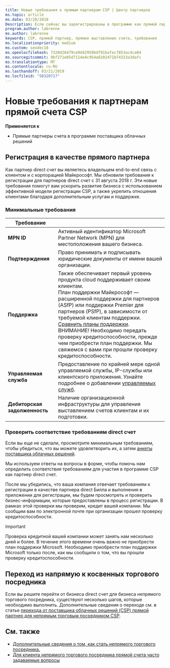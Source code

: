 ```yaml
---
title: Новые требования к прямым партнерам CSP | Центр партнеров
ms.topic: article
ms.date: 03/20/2018
Description: Если сейчас вы зарегистрированы в программе как прямой партнер CSP, рекомендуем вам подготовиться к обеспечить соблюдение этих требований службы и обновленную поддержку.
program.author: labrenne
ms.author: labrenne
keywords: CSP, прямой партнер, прямое выставление счета, требования
ms.localizationpriority: medium
ms.custom: seodec18
ms.openlocfilehash: 7320d26479ce9d42959bdf91bafec7853ac4ca04
ms.sourcegitcommit: 9bf271e05d7114e4c954a8102471b74323a3dafc
ms.translationtype: MT
ms.contentlocale: ru-RU
ms.lasthandoff: 03/21/2019
ms.locfileid: "58320717"
---
```

# <a name="csp-direct-bill-partner-new-requirements"></a>Новые требования к партнерам прямой счета CSP

**Применяется к**

- Прямые партнеры счета в программе поставщика облачных решений

## <a name="enroll-as-a-direct-partner"></a>Регистрация в качестве прямого партнера

Как партнер direct счет вы являетесь владельцем end-to-end связь с клиентом и с корпорацией Майкрософт. Мы обновили требования к регистрации для партнеров direct счет с 31 августа 2018 г. Эти новые требования помогут вам ускорить развитие бизнеса с использованием эффективной модели регистрации CSP, а также укрепить отношения клиентами благодаря дополнительным услугам и поддержке.

### <a name="minimum-requirements"></a>Минимальные требования

|**Требование**|                             |
|--------------------------------|--------------------------------------------------------------|
|**MPN ID**   |Активный идентификатор Microsoft Partner Network (MPN) для местоположения вашего бизнеса.    |
|**Подтверждения**   |Право принимать и подписывать юридические документы от имени вашей организации.|
|**Поддержка**   |Также обеспечивает первый уровень продукта cloud поддерживает своим клиентам. <br>План поддержки Майкрософт — расширенной поддержки для партнеров (ASfP) или поддержки Premier для партнеров (PSfP), в зависимости от требуемой клиентам поддержки. [Сравнить планы поддержки](https://partner.microsoft.com/en-US/support/partnersupport).<br> ВНИМАНИЕ! Необходимо передать проверку кредитоспособности, прежде чем приобрести план поддержки. Мы свяжемся с вами при прошли проверку кредитоспособности. |
|**Управляемая служба**   |Предоставление по крайней мере одной управляемой службы, IP-службы или клиентского приложения. Узнайте подробнее о добавлении [управляемых служб](https://partner.microsoft.com/en-US/business-opportunities/managed-services-provider).|
|**Дебиторская задолженность** |Наличие организационной инфраструктуры для управления выставлением счетов клиентам и их подготовки.

### <a name="verify-direct-bill-eligibility"></a>Проверить соответствие требованиям direct счет

Если вы еще не сделали, просмотрите минимальным требованиям, чтобы убедиться, что вы можете удовлетворить их, а затем [анкеты поставщика облачных решений](https://partner.microsoft.com/cloud-solution-provider/assessment).

Мы используем ответы на вопросы в форме, чтобы помочь нам определить соответствия требованиям для участия в программе CSP как партнер direct счет.

После мы убедились, что ваша компания отвечает требованиям к регистрации в качестве партнера direct Билла и выполнения в приложении для регистрации, мы будем просмотреть и проверить бизнес-информации, которые предоставлены в процесс регистрации. В рамках этой проверки мы проверим, кредит вашей компании. Мы сообщим вам по электронной почте при организации прошел проверку кредитоспособности.

>[!IMPORTANT]
>Проверка кредитной вашей компании может занять нам несколько дней и более. В течение этого времени очень важно не приобрести план поддержки Microsoft. Необходимо приобрести план поддержки Microsoft только после, как мы сообщили о том, что вы прошли проверку кредитоспособности.

## <a name="transition-from-direct-to-indirect-reseller"></a>Переход из напрямую к косвенных торгового посредника

Если вы решите перейти от бизнеса direct счет для бизнеса непрямого торгового посредника, существуют несколько шагов, которые необходимо выполнить. Дополнительные сведения о переходе см. в статье [перехода от поставщика облачных решений (CSP) прямой партнер для непрямым торговым посредником CSP](transition-direct-to-indirect.md). 

## <a name="see-also"></a>См. также

- [Дополнительные сведения о том, как стать непрямого торгового посредника.](https://assetsprod.microsoft.com/csp-directbill-to-indirect-transition.pdf)
- [Для клиента непрямого торгового посредника прямой счета часто задаваемые вопросы](https://assetsprod.microsoft.com/mpn/direct-bill-partner-faq.pdf)

